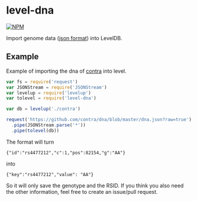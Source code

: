 # level-dna
[![NPM](https://nodei.co/npm/level-dna.png)](https://nodei.co/npm/level-dna/)

Import genome data ([json format](https://www.npmjs.com/package/dna2json)) into LevelDB.

## Example

Example of importing the dna of [contra](https://github.com/contra) into level.

```js
var fs = require('request')
var JSONStream = require('JSONStream')
var levelup = require('levelup')
var tolevel = require('level-dna')

var db = levelup('./contra')

request('https://github.com/contra/dna/blob/master/dna.json?raw=true')
  .pipe(JSONStream.parse('*'))
  .pipe(tolevel(db))
```

The format will turn
```
{"id":"rs4477212","c":1,"pos":82154,"g":"AA"}
```
into
```
{"key":"rs4477212","value": "AA"}
```

So it will only save the genotype and the RSID. If you think you also need the other
information, feel free to create an issue/pull request.
